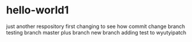# hello-world1
just another respository
first changing  to see how commit change
branch
testing branch
master plus branch
new branch
adding test to wyutyipatch

